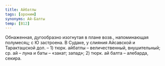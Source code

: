 ```yaml
---
title: Айбатлы
tags: [ороним]
synonyms: Ай-Балты
temp: [В12]
---
```


Обнаженная, дугообразно изогнутая в плане возв., напоминающая полумесяц; с Ю
застроена. В Судаке, у слияния Айсавской и Таракташской дол. – 1) тюрк. айбатлы
– величественный, внушительный; ср. ай – луна и баты – «закат; запад»; 2) тюрк.
ай балта – алебарда, секира.
